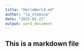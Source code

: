 ```yaml
---
title: "HelloWorld.md"
author: "la_stamina"
date: "2025-01-22"
output: word_document
---
```


## This is a markdown file